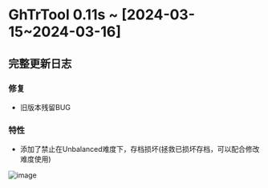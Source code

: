 # GhTrTool 0.11s ~ [2024-03-15~2024-03-16]
## 完整更新日志 
### 修复
- 旧版本残留BUG
### 特性
- 添加了禁止在Unbalanced难度下，存档损坏(拯救已损坏存档，可以配合修改难度使用)

![image](https://github.com/Xcating/GhTrTool/assets/82816129/f085cd46-6ef1-44df-9665-261a617e8ce2)